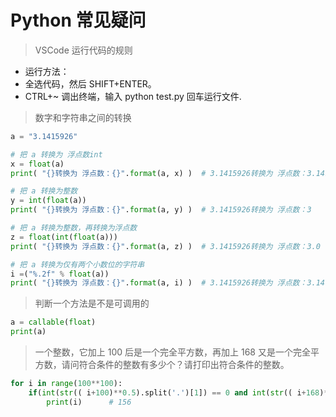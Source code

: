 # Python 常见疑问

> VSCode 运行代码的规则

- 运行方法：
- 全选代码，然后 SHIFT+ENTER。
- CTRL+~ 调出终端，输入 python test.py 回车运行文件.

> 数字和字符串之间的转换

```py
a = "3.1415926"

# 把 a 转换为 浮点数int
x = float(a)
print( "{}转换为 浮点数：{}".format(a, x) )  # 3.1415926转换为 浮点数：3.1415926

# 把 a 转换为整数
y = int(float(a))
print( "{}转换为 浮点数：{}".format(a, y) )  # 3.1415926转换为 浮点数：3

# 把 a 转换为整数，再转换为浮点数
z = float(int(float(a)))
print( "{}转换为 浮点数：{}".format(a, z) )  # 3.1415926转换为 浮点数：3.0

# 把 a 转换为仅有两个小数位的字符串
i =("%.2f" % float(a))
print( "{}转换为 浮点数：{}".format(a, i) )  # 3.1415926转换为 浮点数：3.14
```

> 判断一个方法是不是可调用的

```py
a = callable(float)
print(a)
```

> 一个整数，它加上 100 后是一个完全平方数，再加上 168 又是一个完全平方数，请问符合条件的整数有多少个？请打印出符合条件的整数。

```py
for i in range(100**100):
    if(int(str(( i+100)**0.5).split('.')[1]) == 0 and int(str(( i+168)**0.5).split('.')[1]) == 0):
        print(i)      # 156
```
